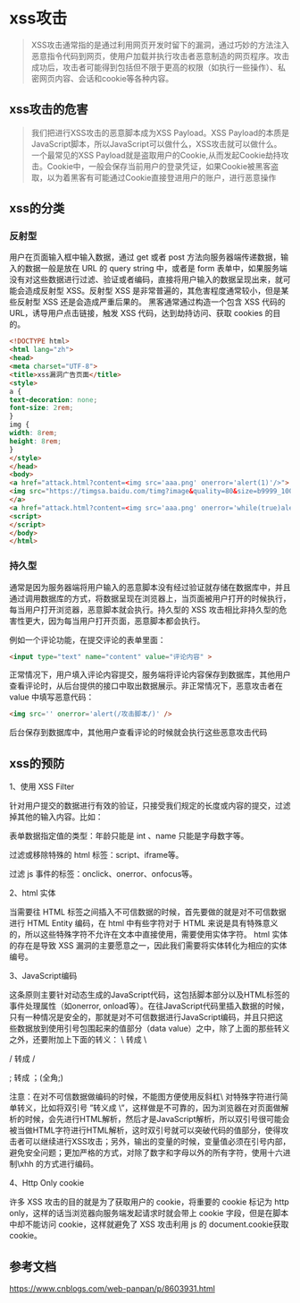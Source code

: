 # xss攻击

>XSS攻击通常指的是通过利用网页开发时留下的漏洞，通过巧妙的方法注入恶意指令代码到网页，使用户加载并执行攻击者恶意制造的网页程序。攻击成功后，攻击者可能得到包括但不限于更高的权限（如执行一些操作）、私密网页内容、会话和cookie等各种内容。

## xss攻击的危害

>我们把进行XSS攻击的恶意脚本成为XSS Payload。XSS Payload的本质是JavaScript脚本，所以JavaScript可以做什么，XSS攻击就可以做什么。
一个最常见的XSS Payload就是盗取用户的Cookie,从而发起Cookie劫持攻击。Cookie中，一般会保存当前用户的登录凭证，如果Cookie被黑客盗取，以为着黑客有可能通过Cookie直接登进用户的账户，进行恶意操作

## xss的分类

### 反射型

用户在页面输入框中输入数据，通过 get 或者 post 方法向服务器端传递数据，输入的数据一般是放在 URL 的 query string 中，或者是 form 表单中，如果服务端没有对这些数据进行过滤、验证或者编码，直接将用户输入的数据呈现出来，就可能会造成反射型 XSS。反射型 XSS 是非常普遍的，其危害程度通常较小，但是某些反射型 XSS 还是会造成严重后果的。 黑客通常通过构造一个包含 XSS 代码的 URL，诱导用户点击链接，触发 XSS 代码，达到劫持访问、获取 cookies 的目的。

```html
<!DOCTYPE html>
<html lang="zh">
<head>
<meta charset="UTF-8">
<title>xss漏洞广告页面</title>
<style>
a {
text-decoration: none;
font-size: 2rem;
}
img {
width: 8rem;
height: 8rem;
}
</style>
</head>
<body>
<a href="attack.html?content=<img src='aaa.png' onerror='alert(1)'/>">
<img src="https://timgsa.baidu.com/timg?image&quality=80&size=b9999_10000&sec=1520930605289&di=04f8835509d8c3c3fac4db7636247431&imgtype=0&src=http%3A%2F%2Fpic.58pic.com%2F58pic%2F13%2F14%2F16%2F37J58PICWTD_1024.jpg">
</a>
<a href="attack.html?content=<img src='aaa.png' onerror='while(true)alert(/关不掉/)'/>">敏感词汇</a>
<script>
</script>
</body>
</html>
```

### 持久型

通常是因为服务器端将用户输入的恶意脚本没有经过验证就存储在数据库中，并且通过调用数据库的方式，将数据呈现在浏览器上，当页面被用户打开的时候执行，每当用户打开浏览器，恶意脚本就会执行。持久型的 XSS 攻击相比非持久型的危害性更大，因为每当用户打开页面，恶意脚本都会执行。 

例如一个评论功能，在提交评论的表单里面：

```html
<input type="text" name="content" value="评论内容" >
```

正常情况下，用户填入评论内容提交，服务端将评论内容保存到数据库，其他用户查看评论时，从后台提供的接口中取出数据展示。非正常情况下，恶意攻击者在 value 中填写恶意代码：

```html
<img src='' onerror='alert(/攻击脚本/)' />
```

后台保存到数据库中，其他用户查看评论的时候就会执行这些恶意攻击代码

## xss的预防

1、使用 XSS Filter

针对用户提交的数据进行有效的验证，只接受我们规定的长度或内容的提交，过滤掉其他的输入内容。比如：

表单数据指定值的类型：年龄只能是 int 、name 只能是字母数字等。

过滤或移除特殊的 html 标签：script、iframe等。

过滤 js 事件的标签：onclick、onerror、onfocus等。

2、html 实体

当需要往 HTML 标签之间插入不可信数据的时候，首先要做的就是对不可信数据进行 HTML Entity 编码，在 html 中有些字符对于 HTML 来说是具有特殊意义的，所以这些特殊字符不允许在文本中直接使用，需要使用实体字符。 html 实体的存在是导致 XSS 漏洞的主要愿意之一，因此我们需要将实体转化为相应的实体编号。

3、JavaScript编码

这条原则主要针对动态生成的JavaScript代码，这包括脚本部分以及HTML标签的事件处理属性（如onerror, onload等）。在往JavaScript代码里插入数据的时候，只有一种情况是安全的，那就是对不可信数据进行JavaScript编码，并且只把这些数据放到使用引号包围起来的值部分（data value）之中，除了上面的那些转义之外，还要附加上下面的转义：
\ 转成 \\

/ 转成 \/

; 转成 ；(全角;)

注意：在对不可信数据做编码的时候，不能图方便使用反斜杠\ 对特殊字符进行简单转义，比如将双引号 ”转义成 \”，这样做是不可靠的，因为浏览器在对页面做解析的时候，会先进行HTML解析，然后才是JavaScript解析，所以双引号很可能会被当做HTML字符进行HTML解析，这时双引号就可以突破代码的值部分，使得攻击者可以继续进行XSS攻击；另外，输出的变量的时候，变量值必须在引号内部，避免安全问题；更加严格的方式，对除了数字和字母以外的所有字符，使用十六进制\xhh 的方式进行编码。

4、Http Only cookie

许多 XSS 攻击的目的就是为了获取用户的 cookie，将重要的 cookie 标记为 http only，这样的话当浏览器向服务端发起请求时就会带上 cookie 字段，但是在脚本中却不能访问 cookie，这样就避免了 XSS 攻击利用 js 的 document.cookie获取 cookie。

## 参考文档

https://www.cnblogs.com/web-panpan/p/8603931.html